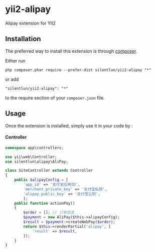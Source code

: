 yii2-alipay
===========
Alipay extension for YII2

Installation
------------

The preferred way to install this extension is through [composer](http://getcomposer.org/download/).

Either run

```
php composer.phar require --prefer-dist silentlun/yii2-alipay "*"
```

or add

```
"silentlun/yii2-alipay": "*"
```

to the require section of your `composer.json` file.


Usage
-----

Once the extension is installed, simply use it in your code by  :

#### Controller
```php
namespace app\controllers;

use yii\web\Controller;
use silentlun\alipay\AliPay;

class SiteController extends Controller
{
    public $alipayConfig = [
        'app_id' => '支付宝应用ID',
        'merchant_private_key' => '支付宝私钥',
        'alipay_public_key' => '支付宝公钥',
        ];
    public function actionPay()
    {
        $order = []; // 订单信息
        $payment = new AliPay($this->alipayConfig);
        $result = $payment->createWebPay($order);
        return $this->renderPartial('alipay', [
            'result' => $result,
        ]);
    }
}
```